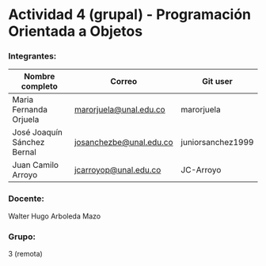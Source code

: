 # Actividad 4 (grupal) - Programación Orientada a Objetos

### Integrantes:
|Nombre completo                       |Correo                  |Git user            |
|--------------------------------------|------------------------|--------------------|
|Maria Fernanda Orjuela                |marorjuela@unal.edu.co  | marorjuela         |
|José Joaquín Sánchez Bernal           |josanchezbe@unal.edu.co | juniorsanchez1999  |
|Juan Camilo Arroyo                    |jcarroyop@unal.edu.co   | JC-Arroyo          |

### Docente:
Walter Hugo Arboleda Mazo

### Grupo:
3 (remota)
